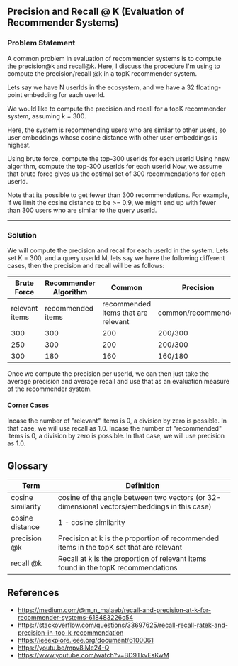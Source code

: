 ## Precision and Recall @ K (Evaluation of Recommender Systems)

### Problem Statement
A common problem in evaluation of recommender systems is to compute 
the precision@k and recall@k. Here, I discuss the procedure I'm using 
to compute the precision/recall @k in a topK recommender system.

Lets say we have N userIds in the ecosystem, and we have a 32 
floating-point embedding for each userId.

We would like to compute the precision and recall for a topK 
recommender system, assuming k = 300.

Here, the system is recommending users who are similar to other users, 
so user embeddings whose cosine distance with other user embeddings is highest.

Using brute force, compute the top-300 userIds for each userId
Using hnsw algorithm, compute the top-300 userIds for each userId
Now, we assume that brute force gives us the optimal set of 300 
recommendations for each userId.

Note that its possible to get fewer than 300 recommendations. 
For example, if we limit the cosine distance to be >= 0.9, we might 
end up with fewer than 300 users who are similar to the query userId.


---

### Solution

We will compute the precision and recall for each userId in the system. 
Lets set K = 300, and a query userId M, lets say we have the 
following different cases, then the precision and recall will be as follows:

| Brute Force | Recommender Algorithm | Common | Precision | Recall  |
|-------------|-----------------------|--------|-----------|---------|
|relevant items | recommended items | recommended items that are relevant | common/recommended | common/relevant  |
| 300         | 300                   | 200    | 200/300   | 200/300 |
| 250         | 300                   | 200    | 200/300   | 200/250 |
| 300         | 180                   | 160    | 160/180   | 160/300 |



Once we compute the precision per userId, we can then just take the 
average precision and average recall and use that as an evaluation 
measure of the recommender system.



#### Corner Cases
Incase the number of "relevant" items is 0, a division by zero is 
possible. In that case, we will use recall as 1.0.
Incase the number of "recommended" items is 0, a division by 
zero is possible. In that case, we will use precision as 1.0.

## Glossary

| Term | Definition                                                                                  |
|-------------|---------------------------------------------------------------------------------------------|
|cosine similarity | cosine of the angle between two vectors (or 32-dimensional vectors/embeddings in this case) |
|cosine distance | 1 - cosine similarity                                                                       |
|precision @k | Precision at k is the proportion of recommended items in the topK set that are relevant     |
|recall @k | Recall at k is the proportion of relevant items found in the topK recommendations           |

## References

 - https://medium.com/@m_n_malaeb/recall-and-precision-at-k-for-recommender-systems-618483226c54
 - https://stackoverflow.com/questions/33697625/recall-recall-ratek-and-precision-in-top-k-recommendation
 - https://ieeexplore.ieee.org/document/6100061
 - https://youtu.be/mpv8iMe24-Q
 - https://www.youtube.com/watch?v=BD9TkvEsKwM